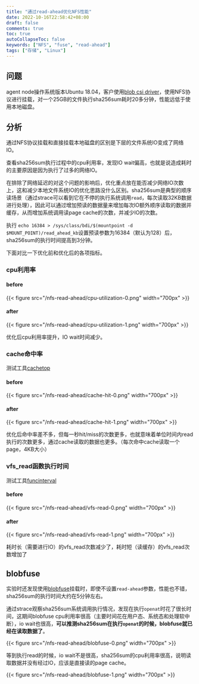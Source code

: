 ```yaml
---
title: "通过read-ahead优化NFS性能"
date: 2022-10-16T22:58:42+08:00
draft: false
comments: true
toc: true
autoCollapseToc: false
keywords: ["NFS", "fuse", "read-ahead"]
tags: ["存储", "Linux"]
---
```


## 问题

agent node操作系统版本Ubuntu 18.04，客户使用[blob csi driver](https://github.com/kubernetes-sigs/blob-csi-driver)，使用NFS协议进行挂载，对一个25GB的文件执行sha256sum耗时20多分钟，性能远低于使用本地磁盘。

## 分析

通过NFS协议挂载和直接挂载本地磁盘的区别是下层的文件系统IO变成了网络IO。

查看sha256sum执行过程中的cpu利用率，发现IO wait偏高，也就是说造成耗时的主要原因是因为执行了过多的网络IO。

在排除了网络延迟的对这个问题的影响后，优化重点放在能否减少网络IO次数上，这和减少本地文件系统IO的优化思路没什么区别。sha256sum是典型的顺序读场景（通过strace可以看到它在不停的执行系统调用`read`，每次读取32KB数据进行处理），因此可以通过增加预读的数据量来增加每次IO额外顺序读取的数据并缓存，从而增加系统调用读page cache的次数，并减少IO的次数。

执行 `echo 16384 > /sys/class/bdi/$(mountpoint -d  $MOUNT_POINT)/read_ahead_kb`设置预读参数为16384（默认为128）后，sha256sum的执行时间提高到3分钟。

下面对比一下优化前和优化后的各项指标。

### cpu利用率

#### before

{{< figure src="/nfs-read-ahead/cpu-utilization-0.png" width="700px" >}}

#### after

{{< figure src="/nfs-read-ahead/cpu-utilization-1.png" width="700px" >}}

优化后cpu利用率提升，IO wait时间减少。

### cache命中率

测试工具[cachetop](https://github.com/iovisor/bcc/blob/master/tools/cachetop.py)

#### before

{{< figure src="/nfs-read-ahead/cache-hit-0.png" width="700px" >}}

#### after

{{< figure src="/nfs-read-ahead/cache-hit-1.png" width="700px" >}}

优化后命中率差不多，但每一秒hit/miss的次数更多，也就意味着单位时间内read执行的次数更多，通过cache读取的数据也更多。（每次命中cache读取一个page，4KB大小）

### vfs_read函数执行时间

测试工具[funcinterval](https://github.com/iovisor/bcc/blob/master/tools/funcinterval.py)

#### before

{{< figure src="/nfs-read-ahead/vfs-read-0.png" width="700px" >}}

#### after

{{< figure src="/nfs-read-ahead/vfs-read-1.png" width="700px" >}}

耗时长（需要进行IO）的vfs_read次数减少了，耗时短（读缓存）的vfs_read次数增加了

## blobfuse

实验时还发现使用[blobfuse](https://github.com/Azure/azure-storage-fuse)挂载时，即使不设置`read-ahead`参数，性能也不错，sha256sum的执行时间大约在5分钟左右。

通过strace观察sha256sum系统调用执行情况，发现在执行`openat`时花了很长时间，这期间blobfuse cpu利用率很高（主要时间花在用户态、系统态和处理软中断），io wait也很高，**可以推测sha256sum在执行`openat`的时候，blobfuse就已经在读取数据了**。

{{< figure src="/nfs-read-ahead/blobfuse-0.png" width="700px" >}}

等到执行read的时候，io wait不是很高，sha256sum的cpu利用率很高，说明读取数据并没有经过IO，应该是直接读的page cache。

{{< figure src="/nfs-read-ahead/blobfuse-1.png" width="700px" >}}
